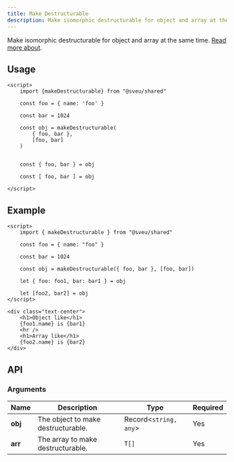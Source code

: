 ```yaml
---
title: Make Destructurable
description: Make isomorphic destructurable for object and array at the same time.
---
```


<script>
    import Meta from "$components/meta.svelte"
</script>

<Meta />

Make isomorphic destructurable for object and array at the same time. [Read more about](https://antfu.me/posts/destructuring-with-object-or-array).

## Usage

```svelte
<script>
    import {makeDestructurable} from "@sveu/shared"

    const foo = { name: 'foo' }

    const bar = 1024

    const obj = makeDestructurable(
        { foo, bar },
        [foo, bar]
    )


    const { foo, bar } = obj
    
    const [ foo, bar ] = obj

</script>
```

## Example

```svelte live ln
<script>
    import { makeDestructurable } from "@sveu/shared"

    const foo = { name: "foo" }

    const bar = 1024

    const obj = makeDestructurable({ foo, bar }, [foo, bar])

    let { foo: foo1, bar: bar1 } = obj

    let [foo2, bar2] = obj
</script>

<div class="text-center">
    <h1>Object like</h1>
    {foo1.name} is {bar1}
    <hr />
    <h1>Array like</h1>
    {foo2.name} is {bar2}
</div>
```

## API

### Arguments

| Name                | Description                          | Type                          | Required |
| ------------------- | ------------------------------------ | ----------------------------- | -------- |
| **obj**             | The object to make destructurable.   | Record<`string, any`>         | Yes      |
| **arr**             | The array to make destructurable.    | `T[]`                         | Yes      |
